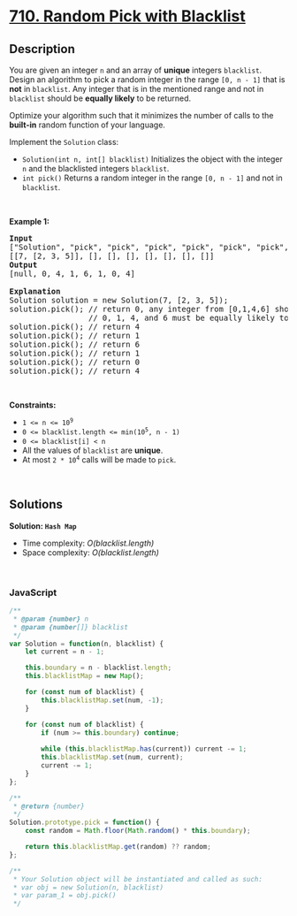 # [710. Random Pick with Blacklist](https://leetcode.com/problems/random-pick-with-blacklist)

## Description

<div class="elfjS" data-track-load="description_content"><p>You are given an integer <code>n</code> and an array of <strong>unique</strong> integers <code>blacklist</code>. Design an algorithm to pick a random integer in the range <code>[0, n - 1]</code> that is <strong>not</strong> in <code>blacklist</code>. Any integer that is in the mentioned range and not in <code>blacklist</code> should be <strong>equally likely</strong> to be returned.</p>

<p>Optimize your algorithm such that it minimizes the number of calls to the <strong>built-in</strong> random function of your language.</p>

<p>Implement the <code>Solution</code> class:</p>

<ul>
	<li><code>Solution(int n, int[] blacklist)</code> Initializes the object with the integer <code>n</code> and the blacklisted integers <code>blacklist</code>.</li>
	<li><code>int pick()</code> Returns a random integer in the range <code>[0, n - 1]</code> and not in <code>blacklist</code>.</li>
</ul>

<p>&nbsp;</p>
<p><strong class="example">Example 1:</strong></p>

<pre><strong>Input</strong>
["Solution", "pick", "pick", "pick", "pick", "pick", "pick", "pick"]
[[7, [2, 3, 5]], [], [], [], [], [], [], []]
<strong>Output</strong>
[null, 0, 4, 1, 6, 1, 0, 4]

<strong>Explanation</strong>
Solution solution = new Solution(7, [2, 3, 5]);
solution.pick(); // return 0, any integer from [0,1,4,6] should be ok. Note that for every call of pick,
                 // 0, 1, 4, and 6 must be equally likely to be returned (i.e., with probability 1/4).
solution.pick(); // return 4
solution.pick(); // return 1
solution.pick(); // return 6
solution.pick(); // return 1
solution.pick(); // return 0
solution.pick(); // return 4
</pre>

<p>&nbsp;</p>
<p><strong>Constraints:</strong></p>

<ul>
	<li><code>1 &lt;= n &lt;= 10<sup>9</sup></code></li>
	<li><code>0 &lt;= blacklist.length &lt;= min(10<sup>5</sup>, n - 1)</code></li>
	<li><code>0 &lt;= blacklist[i] &lt; n</code></li>
	<li>All the values of <code>blacklist</code> are <strong>unique</strong>.</li>
	<li>At most <code>2 * 10<sup>4</sup></code> calls will be made to <code>pick</code>.</li>
</ul>
</div>

<p>&nbsp;</p>

## Solutions

**Solution: `Hash Map`**
- Time complexity: <em>O(blacklist.length)</em>
- Space complexity: <em>O(blacklist.length)</em>

<p>&nbsp;</p>

### **JavaScript**

```js
/**
 * @param {number} n
 * @param {number[]} blacklist
 */
var Solution = function(n, blacklist) {
    let current = n - 1;

    this.boundary = n - blacklist.length;
    this.blacklistMap = new Map();

    for (const num of blacklist) {
        this.blacklistMap.set(num, -1);
    }

    for (const num of blacklist) {
        if (num >= this.boundary) continue;
    
        while (this.blacklistMap.has(current)) current -= 1;
        this.blacklistMap.set(num, current);
        current -= 1;
    }
};

/**
 * @return {number}
 */
Solution.prototype.pick = function() {
    const random = Math.floor(Math.random() * this.boundary);

    return this.blacklistMap.get(random) ?? random;
};

/** 
 * Your Solution object will be instantiated and called as such:
 * var obj = new Solution(n, blacklist)
 * var param_1 = obj.pick()
 */
```
